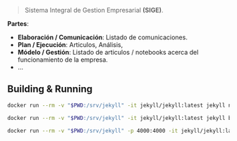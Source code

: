 > Sistema Integral de  Gestion  Empresarial **(SIGE)**.

**Partes**:
- **Elaboración / Comunicación**: Listado de comunicaciones.
- **Plan / Ejecución**: Articulos, Análisis, 
- **Módelo / Gestión**: Listado de articulos / notebooks acerca del funcionamiento de la empresa.
- ...

## Building & Running

```bash
docker run --rm -v "$PWD:/srv/jekyll" -it jekyll/jekyll:latest jekyll new . --force
```

```bash
docker run --rm -v "$PWD:/srv/jekyll" -it jekyll/jekyll:latest jekyll build
```

```bash
docker run --rm -v "$PWD:/srv/jekyll" -p 4000:4000 -it jekyll/jekyll:latest jekyll serve
```